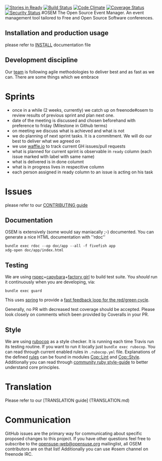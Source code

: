 [![Stories in Ready](https://badge.waffle.io/opensuse/osem.png?label=ready&title=Ready)](https://waffle.io/opensuse/osem)
[![Build Status](https://travis-ci.org/openSUSE/osem.svg?branch=master)](https://travis-ci.org/openSUSE/osem)
[![Code Climate](https://codeclimate.com/github/openSUSE/osem.png)](https://codeclimate.com/github/openSUSE/osem)
[![Coverage Status](https://coveralls.io/repos/openSUSE/osem/badge.png)](https://coveralls.io/r/openSUSE/osem)
[![Security Status](https://hakiri.io/github/openSUSE/osem/master.svg)](https://hakiri.io/github/openSUSE/osem/master)
#OSEM
The Open Source Event Manager. An event management tool tailored to Free and Open Source Software conferences.

## Installation and production usage

please refer to [INSTALL](INSTALL.md) documentation file

## Development discipline

Our [team](https://github.com/openSUSE/osem/graphs/contributors) is following agile methodologies to deliver best and
as fast as we can. There are some things which we embrace

# Sprints

* once in a while (2 weeks, currently) we catch up on freenode#osem to review results of previous sprint and plan next one.
* date of the meeting is discussed and chosen beforehand with preference to friday (Milestone in Github terms)
* on meeting we discuss what is achieved and what is not
* we do planning of next sprint tasks. It is a commitment. We will do our best to deliver what we agreed on
* we use [waffle.io](https://waffle.io/opensuse/osem) to track current GH issues/pull requests
* what is planned for current sprint is observable in `ready` column (each issue marked with label with same name)
* what is delivered is in done columnt
* what is in progress lives in respecitive column
* each person assigned in ready column to an issue is acting on his task

# Issues

please refer to our [CONTRIBUTING guide](CONTRIBUTING.md)

## Documentation
OSEM is extensively (some would say maniacally ;-) documented. You can generate a nice HTML documentation with ''rdoc''
```
bundle exec rdoc --op doc/app --all -f fivefish app
xdg-open doc/app/index.html
```

## Testing
We are using [rspec](http://rspec.info/)+[capybara](http://jnicklas.github.io/capybara/)+[factory girl](https://github.com/thoughtbot/factory_girl) to build test suite. You *should* run it continuously when you are developing, via:
```
bundle exec guard
```
This uses [spring](https://github.com/rails/spring) to provide a
[fast feedback loop for the red/green cycle](http://bitzesty.com/blog/2013/05/enable-tdd-with-faster-ruby-on-rails-stack-reloading/).

Generally, no PR with decreased test coverage should be accepted. Please look closely on comments which been provided
by Coveralls in your PR.


## Style
We are using [rubocop](https://github.com/bbatsov/rubocop) as a style checker. It is running each time
Travis run its testing routine. If you want to run it locally just `bundle exec rubocop`.
You can read through current enabled rules in `.rubocop.yml` file. Explanations of the defined [rules](http://rubydoc.info/github/bbatsov/rubocop/master/frames) can be found in modules [Cop::Lint](http://rubydoc.info/github/bbatsov/rubocop/master/Rubocop/Cop/Lint) and [Cop::Style](http://rubydoc.info/github/bbatsov/rubocop/master/Rubocop/Cop/Style).
Additionally you can read through [community ruby style-guide](https://github.com/bbatsov/ruby-style-guide) to better understand core principles.

# Translation
Please refer to our [TRANSLATION guide] (TRANSLATION.md)

# Communication
GitHub issues are the primary way for communicating about specific proposed
changes to this project. If you have other questions feel free to subscribe to
the [opensuse-web@opensuse.org](http://lists.opensuse.org/opensuse-web/)
mailinglist, all OSEM contributors are on that list! Additionally you can use #osem channel
on freenode IRC.
